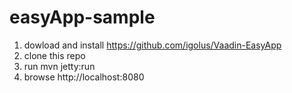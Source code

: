 # easyApp-sample
	

 1. dowload and install https://github.com/igolus/Vaadin-EasyApp
 2. clone this repo
 3. run mvn jetty:run
 4. browse http://localhost:8080